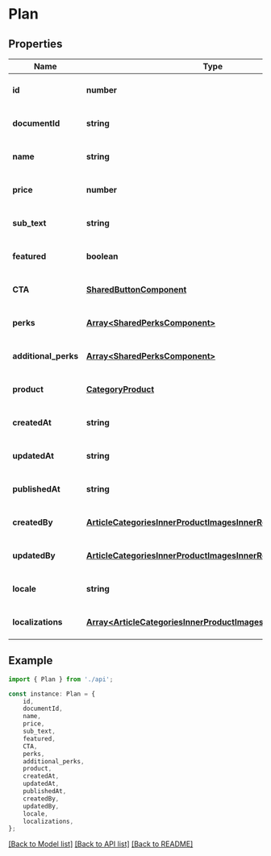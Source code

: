 # Plan


## Properties

Name | Type | Description | Notes
------------ | ------------- | ------------- | -------------
**id** | **number** |  | [optional] [default to undefined]
**documentId** | **string** |  | [optional] [default to undefined]
**name** | **string** |  | [optional] [default to undefined]
**price** | **number** |  | [optional] [default to undefined]
**sub_text** | **string** |  | [optional] [default to undefined]
**featured** | **boolean** |  | [optional] [default to undefined]
**CTA** | [**SharedButtonComponent**](SharedButtonComponent.md) |  | [optional] [default to undefined]
**perks** | [**Array&lt;SharedPerksComponent&gt;**](SharedPerksComponent.md) |  | [optional] [default to undefined]
**additional_perks** | [**Array&lt;SharedPerksComponent&gt;**](SharedPerksComponent.md) |  | [optional] [default to undefined]
**product** | [**CategoryProduct**](CategoryProduct.md) |  | [optional] [default to undefined]
**createdAt** | **string** |  | [optional] [default to undefined]
**updatedAt** | **string** |  | [optional] [default to undefined]
**publishedAt** | **string** |  | [optional] [default to undefined]
**createdBy** | [**ArticleCategoriesInnerProductImagesInnerRelatedInner**](ArticleCategoriesInnerProductImagesInnerRelatedInner.md) |  | [optional] [default to undefined]
**updatedBy** | [**ArticleCategoriesInnerProductImagesInnerRelatedInner**](ArticleCategoriesInnerProductImagesInnerRelatedInner.md) |  | [optional] [default to undefined]
**locale** | **string** |  | [optional] [default to undefined]
**localizations** | [**Array&lt;ArticleCategoriesInnerProductImagesInnerRelatedInner&gt;**](ArticleCategoriesInnerProductImagesInnerRelatedInner.md) |  | [optional] [default to undefined]

## Example

```typescript
import { Plan } from './api';

const instance: Plan = {
    id,
    documentId,
    name,
    price,
    sub_text,
    featured,
    CTA,
    perks,
    additional_perks,
    product,
    createdAt,
    updatedAt,
    publishedAt,
    createdBy,
    updatedBy,
    locale,
    localizations,
};
```

[[Back to Model list]](../README.md#documentation-for-models) [[Back to API list]](../README.md#documentation-for-api-endpoints) [[Back to README]](../README.md)
